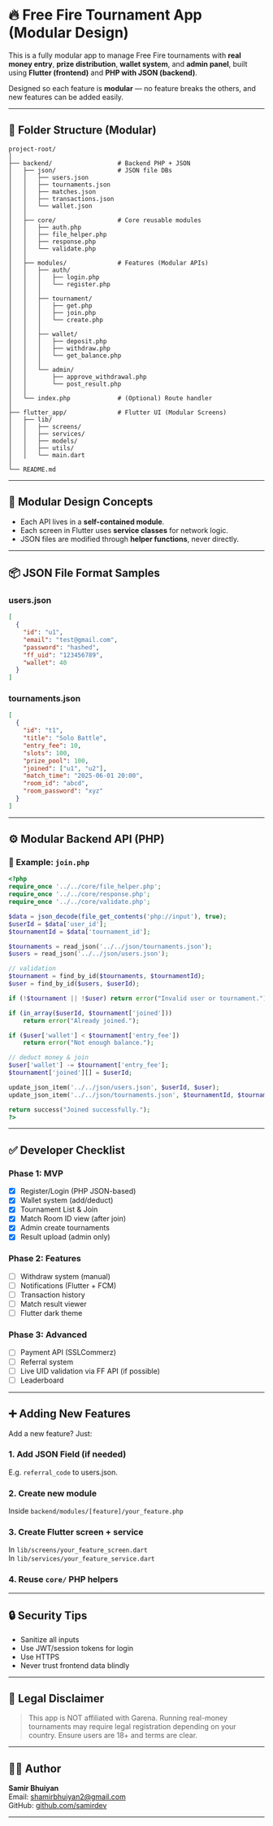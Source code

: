 # 🔥 Free Fire Tournament App (Modular Design)

This is a fully modular app to manage Free Fire tournaments with **real money entry**, **prize distribution**, **wallet system**, and **admin panel**, built using **Flutter (frontend)** and **PHP with JSON (backend)**.

Designed so each feature is **modular** — no feature breaks the others, and new features can be added easily.

---

## 📁 Folder Structure (Modular)

```plaintext
project-root/
│
├── backend/                  # Backend PHP + JSON
│   ├── json/                 # JSON file DBs
│   │   ├── users.json
│   │   ├── tournaments.json
│   │   ├── matches.json
│   │   ├── transactions.json
│   │   └── wallet.json
│   │
│   ├── core/                 # Core reusable modules
│   │   ├── auth.php
│   │   ├── file_helper.php
│   │   ├── response.php
│   │   └── validate.php
│   │
│   ├── modules/              # Features (Modular APIs)
│   │   ├── auth/
│   │   │   ├── login.php
│   │   │   └── register.php
│   │   │
│   │   ├── tournament/
│   │   │   ├── get.php
│   │   │   ├── join.php
│   │   │   └── create.php
│   │   │
│   │   ├── wallet/
│   │   │   ├── deposit.php
│   │   │   ├── withdraw.php
│   │   │   └── get_balance.php
│   │   │
│   │   └── admin/
│   │       ├── approve_withdrawal.php
│   │       └── post_result.php
│   │
│   └── index.php             # (Optional) Route handler
│
├── flutter_app/              # Flutter UI (Modular Screens)
│   ├── lib/
│   │   ├── screens/
│   │   ├── services/
│   │   ├── models/
│   │   ├── utils/
│   │   └── main.dart
│
└── README.md
```

---

## 🧠 Modular Design Concepts

- Each API lives in a **self-contained module**.
- Each screen in Flutter uses **service classes** for network logic.
- JSON files are modified through **helper functions**, never directly.

---

## 📦 JSON File Format Samples

### users.json

```json
[
  {
    "id": "u1",
    "email": "test@gmail.com",
    "password": "hashed",
    "ff_uid": "123456789",
    "wallet": 40
  }
]
```

### tournaments.json

```json
[
  {
    "id": "t1",
    "title": "Solo Battle",
    "entry_fee": 10,
    "slots": 100,
    "prize_pool": 100,
    "joined": ["u1", "u2"],
    "match_time": "2025-06-01 20:00",
    "room_id": "abcd",
    "room_password": "xyz"
  }
]
```

---

## ⚙️ Modular Backend API (PHP)

### 🧩 Example: `join.php`

```php
<?php
require_once '../../core/file_helper.php';
require_once '../../core/response.php';
require_once '../../core/validate.php';

$data = json_decode(file_get_contents('php://input'), true);
$userId = $data['user_id'];
$tournamentId = $data['tournament_id'];

$tournaments = read_json('../../json/tournaments.json');
$users = read_json('../../json/users.json');

// validation
$tournament = find_by_id($tournaments, $tournamentId);
$user = find_by_id($users, $userId);

if (!$tournament || !$user) return error("Invalid user or tournament.");

if (in_array($userId, $tournament['joined']))
    return error("Already joined.");

if ($user['wallet'] < $tournament['entry_fee'])
    return error("Not enough balance.");

// deduct money & join
$user['wallet'] -= $tournament['entry_fee'];
$tournament['joined'][] = $userId;

update_json_item('../../json/users.json', $userId, $user);
update_json_item('../../json/tournaments.json', $tournamentId, $tournament);

return success("Joined successfully.");
?>
```

---

## ✅ Developer Checklist

### Phase 1: MVP
- [x] Register/Login (PHP JSON-based)
- [x] Wallet system (add/deduct)
- [x] Tournament List & Join
- [x] Match Room ID view (after join)
- [x] Admin create tournaments
- [x] Result upload (admin only)

### Phase 2: Features
- [ ] Withdraw system (manual)
- [ ] Notifications (Flutter + FCM)
- [ ] Transaction history
- [ ] Match result viewer
- [ ] Flutter dark theme

### Phase 3: Advanced
- [ ] Payment API (SSLCommerz)
- [ ] Referral system
- [ ] Live UID validation via FF API (if possible)
- [ ] Leaderboard

---

## ➕ Adding New Features

Add a new feature? Just:

### 1. Add JSON Field (if needed)
E.g. `referral_code` to users.json.

### 2. Create new module
Inside `backend/modules/[feature]/your_feature.php`

### 3. Create Flutter screen + service
In `lib/screens/your_feature_screen.dart`  
In `lib/services/your_feature_service.dart`

### 4. Reuse `core/` PHP helpers

---

## 🔒 Security Tips
- Sanitize all inputs
- Use JWT/session tokens for login
- Use HTTPS
- Never trust frontend data blindly

---

## 📜 Legal Disclaimer

> This app is NOT affiliated with Garena. Running real-money tournaments may require legal registration depending on your country. Ensure users are 18+ and terms are clear.

---

## 🧑‍💻 Author

**Samir Bhuiyan**  
Email: shamirbhuiyan2@gmail.com  
GitHub: [github.com/samirdev](https://github.com/samirdev)

---
